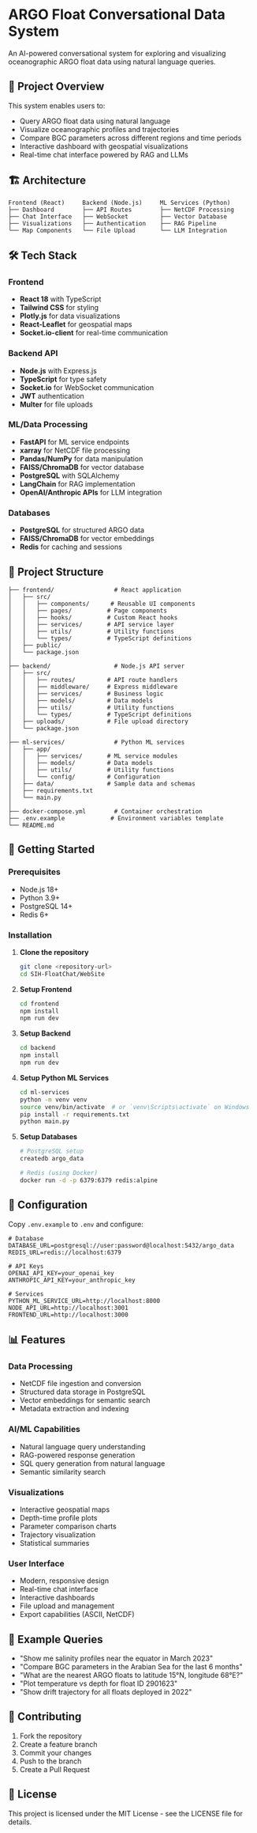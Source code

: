 # ARGO Float Conversational Data System

An AI-powered conversational system for exploring and visualizing oceanographic ARGO float data using natural language queries.

## 🌊 Project Overview

This system enables users to:

- Query ARGO float data using natural language
- Visualize oceanographic profiles and trajectories
- Compare BGC parameters across different regions and time periods
- Interactive dashboard with geospatial visualizations
- Real-time chat interface powered by RAG and LLMs

## 🏗️ Architecture

```
Frontend (React)     Backend (Node.js)     ML Services (Python)
├── Dashboard        ├── API Routes        ├── NetCDF Processing
├── Chat Interface   ├── WebSocket         ├── Vector Database
├── Visualizations   ├── Authentication    ├── RAG Pipeline
└── Map Components   └── File Upload       └── LLM Integration
```

## 🛠️ Tech Stack

### Frontend

- **React 18** with TypeScript
- **Tailwind CSS** for styling
- **Plotly.js** for data visualizations
- **React-Leaflet** for geospatial maps
- **Socket.io-client** for real-time communication

### Backend API

- **Node.js** with Express.js
- **TypeScript** for type safety
- **Socket.io** for WebSocket communication
- **JWT** authentication
- **Multer** for file uploads

### ML/Data Processing

- **FastAPI** for ML service endpoints
- **xarray** for NetCDF file processing
- **Pandas/NumPy** for data manipulation
- **FAISS/ChromaDB** for vector database
- **PostgreSQL** with SQLAlchemy
- **LangChain** for RAG implementation
- **OpenAI/Anthropic APIs** for LLM integration

### Databases

- **PostgreSQL** for structured ARGO data
- **FAISS/ChromaDB** for vector embeddings
- **Redis** for caching and sessions

## 📁 Project Structure

```
├── frontend/                 # React application
│   ├── src/
│   │   ├── components/      # Reusable UI components
│   │   ├── pages/          # Page components
│   │   ├── hooks/          # Custom React hooks
│   │   ├── services/       # API service layer
│   │   ├── utils/          # Utility functions
│   │   └── types/          # TypeScript definitions
│   ├── public/
│   └── package.json
│
├── backend/                  # Node.js API server
│   ├── src/
│   │   ├── routes/         # API route handlers
│   │   ├── middleware/     # Express middleware
│   │   ├── services/       # Business logic
│   │   ├── models/         # Data models
│   │   ├── utils/          # Utility functions
│   │   └── types/          # TypeScript definitions
│   ├── uploads/            # File upload directory
│   └── package.json
│
├── ml-services/              # Python ML services
│   ├── app/
│   │   ├── services/       # ML service modules
│   │   ├── models/         # Data models
│   │   ├── utils/          # Utility functions
│   │   └── config/         # Configuration
│   ├── data/               # Sample data and schemas
│   ├── requirements.txt
│   └── main.py
│
├── docker-compose.yml        # Container orchestration
├── .env.example             # Environment variables template
└── README.md
```

## 🚀 Getting Started

### Prerequisites

- Node.js 18+
- Python 3.9+
- PostgreSQL 14+
- Redis 6+

### Installation

1. **Clone the repository**

   ```bash
   git clone <repository-url>
   cd SIH-FloatChat/WebSite
   ```

2. **Setup Frontend**

   ```bash
   cd frontend
   npm install
   npm run dev
   ```

3. **Setup Backend**

   ```bash
   cd backend
   npm install
   npm run dev
   ```

4. **Setup Python ML Services**

   ```bash
   cd ml-services
   python -m venv venv
   source venv/bin/activate  # or `venv\Scripts\activate` on Windows
   pip install -r requirements.txt
   python main.py
   ```

5. **Setup Databases**

   ```bash
   # PostgreSQL setup
   createdb argo_data

   # Redis (using Docker)
   docker run -d -p 6379:6379 redis:alpine
   ```

## 🔧 Configuration

Copy `.env.example` to `.env` and configure:

```env
# Database
DATABASE_URL=postgresql://user:password@localhost:5432/argo_data
REDIS_URL=redis://localhost:6379

# API Keys
OPENAI_API_KEY=your_openai_key
ANTHROPIC_API_KEY=your_anthropic_key

# Services
PYTHON_ML_SERVICE_URL=http://localhost:8000
NODE_API_URL=http://localhost:3001
FRONTEND_URL=http://localhost:3000
```

## 📊 Features

### Data Processing

- NetCDF file ingestion and conversion
- Structured data storage in PostgreSQL
- Vector embeddings for semantic search
- Metadata extraction and indexing

### AI/ML Capabilities

- Natural language query understanding
- RAG-powered response generation
- SQL query generation from natural language
- Semantic similarity search

### Visualizations

- Interactive geospatial maps
- Depth-time profile plots
- Parameter comparison charts
- Trajectory visualization
- Statistical summaries

### User Interface

- Modern, responsive design
- Real-time chat interface
- Interactive dashboards
- File upload and management
- Export capabilities (ASCII, NetCDF)

## 🧪 Example Queries

- "Show me salinity profiles near the equator in March 2023"
- "Compare BGC parameters in the Arabian Sea for the last 6 months"
- "What are the nearest ARGO floats to latitude 15°N, longitude 68°E?"
- "Plot temperature vs depth for float ID 2901623"
- "Show drift trajectory for all floats deployed in 2022"

## 🤝 Contributing

1. Fork the repository
2. Create a feature branch
3. Commit your changes
4. Push to the branch
5. Create a Pull Request

## 📄 License

This project is licensed under the MIT License - see the LICENSE file for details.
